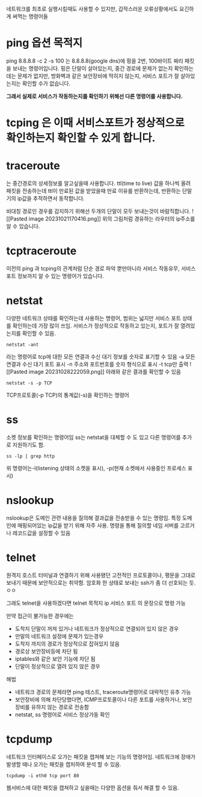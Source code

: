 
네트워크를 최초로 실행시킬때도 사용할 수 있지만, 갑작스러운 오류상황에서도 요긴하게 써먹는 명령어들 


# ping  옵션  목적지

ping 8.8.8.8 -c 2 -s 100 
는 8.8.8.8(google dns)에 핑을 2번, 100바이트 짜리 패킷을 보내는 명령어입니다.
핑은 단말이 살아있는지, 중간 경로에 문제가 없는지 확인하는데는 문제가 없지만,
방화벽과 같은 보안장비에 막히지 않는지, 서비스 포트가 잘 살아있는지는 확인할 수가 없습니다. 


**그래서 실제로 서비스가 작동하는지를 확인하기 위해선 다른 명령어를 사용합니다.**
# tcping 은 이때 서비스포트가 정상적으로 확인하는지 확인할 수 있게 합니다.

# traceroute 
는 중간경로의 상세정보를 알고싶을때 사용합니다.
ttl(time to live) 값을 하나씩 올려 패킷을 전송하는데 ttl이 만료된 값을 받았을때 만료 이유를 반환하는데, 반환하는 단말기의 ip값을 추적하면서 동작합니다.

비대칭 경로인 경우를 감지하기 위해선 두개의 단말이 모두 보내는것이 바람직합니다.
![[Pasted image 20231021170416.png]]
위의 그림처럼 경유하는 라우터의 ip주소를 알 수 있습니다.

# tcptraceroute

이전의  ping 과 tcping의 관계처럼 단순 경로 파악 뿐만아니라 서비스 작동유무, 서비스 포트 정보까지 알 수 있는 명령어가 있습니다.


# netstat

다양한 네트워크 상태를 확인하는데 사용하는 명령어, 범위는 넓지만 서비스 포트 상태를 확인하는데 가장 많이 쓰임. 
서비스가 정상적으로 작동하고 있는지, 포트가 잘 열려있는지를 확인할 수  있음.

```
netstat -ant
```
 라는 명령어로 tcp에 대한 모든 연결과 수신 대기 정보를 숫자로 표기할 수 있음
 -a 모든 연결과 수신 대기 포트 표시
 -n 주소와 포트번호를 숫자 형식으로 표시
 -t tcp만 출력 
![[Pasted image 20231028222059.png]]
아래와 같은 결과를 확인할 수 있음

```
netstat -s -p TCP
```
TCP프로토콜(-p TCP)의 통계값(-s)을 확인하는 명령어


# ss

소켓 정보를 확인하는 명령어임
ss는 netstat을 대체할 수 도 있고 다른 명령어를 추가로 지원하기도 함.

```
ss -lp | grep http
```
위 명령어는-l(listening 상태의 소켓을 표시), -p(현재 소켓에서 사용중인 프로세스 표시)

# nslookup

nslookup은 도메인 관련 내용을 질의해 결과값을 전송받을 수 있는 명령임.
특정 도메인에 매핑되어있는 ip값을 받기 위해 자주 사용.
명령을 통해 질의할 네임 서버를 고르거나 레코드값을 설정할 수 있음

# telnet

원격지 호스트 터미널과 연결하기 위해 사용됐던 고전적인 프로토콜이나, 평문을 그대로 보내기 때문에 보안적으로는 취약함.
암호화 한 상태로 보내는 ssh가 좀 더 선호되는 듯. ㅇㅇ 

그래도 telnet을 사용하겠다면 
telnet 목적지 ip 서비스 포트 
의 문장으로 명령 가능

만약 접근이 불가능한 경우에는 
 - 도착지 단말이 꺼져 있거나 네트워크가 정상적으로 연결되어 있지 않은 경우
 - 만말의 네트워크 설정에 문제가 있는경우
 - 도착지 까지의 경로가 정상적으로 잡혀있지 않음
 - 경로상 보안장비등에 차단 됨
 - iptables와 같은 보안 기능에 차단 됨
 - 단말이 정상적으로 열려 있지 않은 경우

해법
- 네트워크 경로의 문제라면 ping 테스트, traceroute명령어로 대략적인 유추 가능
- 보안장비에 의해 차단당했다면, ICMP프로토콜이나 다른 포트를 사용하거나, 보안장비를 유하지 않는 경로로 전송함
- netstat, ss 명령어로 서비스 정상가동 확인


# tcpdump

네트워크 인터페이스로 오가는 패킷을 캡쳐해 보는 기능의 명령어임.
네트워크에 장애가 발생할 때나 오가는 패킷을 캡처하여 분석 할 수  있음.
```
tcpdump -i eth0 tcp port 80
```

웹서비스에 대한 패킷을 캡쳐하고 싶을때는 다양한 옵션을 줘서 해결 할 수 있음.
